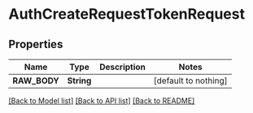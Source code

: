 # AuthCreateRequestTokenRequest


## Properties
Name | Type | Description | Notes
------------ | ------------- | ------------- | -------------
**RAW_BODY** | **String** |  | [default to nothing]


[[Back to Model list]](../README.md#models) [[Back to API list]](../README.md#api-endpoints) [[Back to README]](../README.md)


